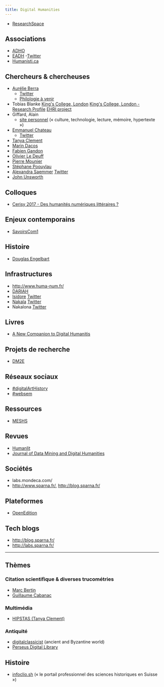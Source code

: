 ```yaml
---
title: Digital Humanities
---
```


- [ResearchSpace](www.researchspace.org/)

## Associations
- [ADHO](https://adho.org/)
- [EADH](https://eadh.org/)
	-[Twitter](https://twitter.com/eadh_org)
- [Humanisti.ca](http://www.humanisti.ca/)

## Chercheurs & chercheuses
- [Aurélie Berra](https://www.u-paris10.fr/m-aurelien-berra--700462.kjsp)
	- [Twitter](https://twitter.com/aurelberra?lang=en)
	- [Philologie à venir](http://philologia.hypotheses.org/)
- Tobias Blanke
	[King's College, London](http://www.kcl.ac.uk/artshums/depts/ddh/people/academic/blanke/Index.aspx)
	[King's College, London - Research Profile](https://kclpure.kcl.ac.uk/portal/tobias.blanke.html)
	[EHRI project](https://ehri-project.eu/tobias-blanke)
- Giffard, Alain
	- [site personnel](http://alaingiffard.blogs.com/) (« culture, technologie, lecture, mémoire, hypertexte »)
- [Emmanuel Chateau](http://histart.umontreal.ca/repertoire-departement/vue/chateau-dutier-emmanuel/)
	- [Twitter](https://twitter.com/emchateau?lang=en)
- [Tanya Clement](http://tanyaclement.org/)
- [Marin Dacos](http://marin.dacos.org/)
- [Fabien Gandon](http://www-sop.inria.fr/members/Fabien.Gandon/)
- [Olivier Le Deuff](http://www.guidedesegares.info/)
- [Pierre Mounier](http://pierremounier.net/)
- [Stéphane Poouylau](http://www.stephanepouyllau.org/)
- [Alexandra Saemmer](https://cemticritic.eu/alexandra-saemmer/)
	[Twitter](https://twitter.com/spouyllau)
- [John Unsworth](http://www.people.virginia.edu/~jmu2m/)

## Colloques
- [Cerisy 2017 - Des humanités numériques littéraires ?](http://www.ccic-cerisy.asso.fr/humanitesnumeriques17.html)

## Enjeux contemporains
- [SavoirsCom1](http://www.savoirscom1.info/)

## Histoire
- [Douglas Engelbart](http://www.dougengelbart.org/)

## Infrastructures
- http://www.huma-num.fr/
- [DARIAH](http://www.dariah.eu/)
- [Isidore](http://www.rechercheisidore.fr/)
	[Twitter](https://twitter.com/rech_isidore)
- [Nakala](https://www.nakala.fr/)
	[Twitter](https://twitter.com/nakala_)
- Nakalona
	[Twitter](https://twitter.com/nakalona_)

## Livres
- [A New Companion to Digital Humanitis](https://www.google.fr/search?q=a+new+companion+to+digital+humanities)

## Projets de recherche

- [DM2E](https://dm2e.eu/)

## Réseaux sociaux
- [#digitalArtHistory](https://twitter.com/hashtag/digitalArtHistory?src=hash)
- [#websem](https://twitter.com/hashtag/websem?src=hash)

## Ressources

- [MESHS](http://publi.meshs.fr/ressources/view#text=Humanit%C3%A9s+num%C3%A9riques)

## Revues
- [Humanlit](http://humanlit.hypotheses.org/)
- [Journal of Data Mining and Digital Humanities](https://jdmdh.episciences.org/)

## Sociétés
- labs.mondeca.com/
- http://www.sparna.fr/, http://blog.sparna.fr/

## Plateformes
- [OpenEdition](https://www.openedition.org/)

## Tech blogs
- http://blog.sparna.fr/
- http://labs.sparna.fr/

---

## Thèmes

### Citation scientifique & diverses trucométries
- [Marc Bertin](https://www.researchgate.net/profile/Marc_Bertin)
- [Guillaume Cabanac](https://www.irit.fr/~Guillaume.Cabanac/)

### Multimédia
- [HIPSTAS (Tanya Clement)](https://blogs.ischool.utexas.edu/hipstas/)

### Antiquité
- [digitalclassicist](http://wiki.digitalclassicist.org/Main_Page) (ancient and Byzantine world)
- [Perseus Digital Library](http://www.perseus.tufts.edu/hopper/)

## Histoire
- [infoclio.sh](https://soundcloud.com/infoclio-ch) (« le portail professionnel des sciences historiques en Suisse »)